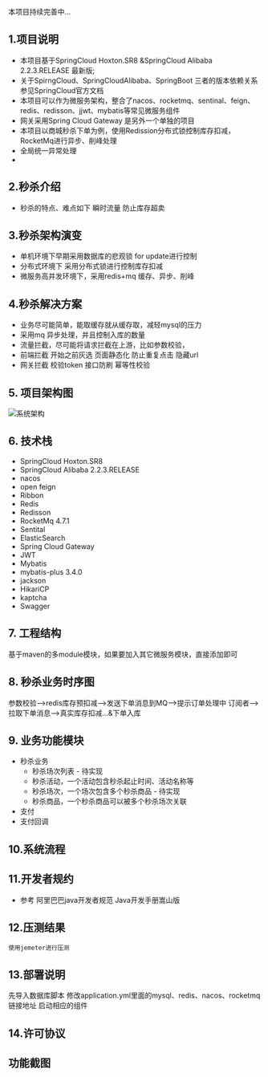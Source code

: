 本项目持续完善中...
## 1.项目说明
- 本项目基于SpringCloud Hoxton.SR8 &SpringCloud Alibaba 2.2.3.RELEASE 最新版;
- 关于SpirngCloud、SpringCloudAlibaba、SpringBoot 三者的版本依赖关系 参见SpringCloud官方文档
- 本项目可以作为微服务架构，整合了nacos、rocketmq、sentinal、feign、redis、redisson、jjwt、mybatis等常见微服务组件
- 网关采用Spring Cloud Gateway 是另外一个单独的项目 
- 本项目以商城秒杀下单为例，使用Redission分布式锁控制库存扣减，RocketMq进行异步、削峰处理
- 全局统一异常处理
- 

## 2.秒杀介绍
- 秒杀的特点、难点如下
  瞬时流量
  防止库存超卖
  
## 3.秒杀架构演变
- 单机环境下早期采用数据库的悲观锁 for update进行控制
- 分布式环境下 采用分布式锁进行控制库存扣减
- 微服务高并发环境下，采用redis+mq 缓存、异步、削峰

## 4.秒杀解决方案  
- 业务尽可能简单，能取缓存就从缓存取，减轻mysql的压力
- 采用mq 异步处理，并且控制入库的数量
- 流量拦截，尽可能将请求拦截在上游，比如参数校验，
- 前端拦截
  开始之前灰选
  页面静态化
  防止重复点击
  隐藏url
- 网关拦截
  校验token 
  接口防刷
  幂等性校验

## 5. 项目架构图
![系统架构](https://xxx.png "在这里输入图片标题")

## 6. 技术栈
- SpringCloud Hoxton.SR8
- SpringCloud Alibaba 2.2.3.RELEASE
- nacos
- open feign
- Ribbon
- Redis
- Redisson
- RocketMq 4.7.1
- Sentital
- ElasticSearch
- Spring Cloud Gateway
- JWT
- Mybatis
- mybatis-plus 3.4.0
- jackson
- HikariCP
- kaptcha
- Swagger

## 7. 工程结构
  基于maven的多module模块，如果要加入其它微服务模块，直接添加即可
## 8. 秒杀业务时序图
   参数校验-->redis库存预扣减-->发送下单消息到MQ-->提示订单处理中
   订阅者-->拉取下单消息-->真实库存扣减…&下单入库

## 9. 业务功能模块
- 秒杀业务
  - 秒杀场次列表 - 待实现
  - 秒杀活动，一个活动包含秒杀起止时间、活动名称等 
  - 秒杀场次，一个场次包含多个秒杀商品 - 待实现
  - 秒杀商品，一个秒杀商品可以被多个秒杀场次关联
- 支付
- 支付回调

## 10.系统流程

## 11.开发者规约
- 参考 阿里巴巴java开发者规范 Java开发手册嵩山版

## 12.压测结果
    使用jemeter进行压测
## 13.部署说明
  先导入数据库脚本
  修改application.yml里面的mysql、redis、nacos、rocketmq链接地址
  启动相应的组件

## 14.许可协议

## 功能截图
